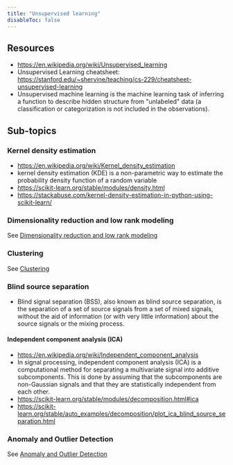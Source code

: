```yaml
---
title: "Unsupervised learning"
disableToc: false 
---
```


## Resources
- https://en.wikipedia.org/wiki/Unsupervised_learning
- Unsupervised Learning cheatsheet: https://stanford.edu/~shervine/teaching/cs-229/cheatsheet-unsupervised-learning
- Unsupervised machine learning is the machine learning task of inferring a function to describe hidden structure from "unlabeled" data (a classification or categorization is not included in the observations).

## Sub-topics
### Kernel density estimation
- https://en.wikipedia.org/wiki/Kernel_density_estimation
- kernel density estimation (KDE) is a non-parametric way to estimate the probability density function of a random variable
- https://scikit-learn.org/stable/modules/density.html
- https://stackabuse.com/kernel-density-estimation-in-python-using-scikit-learn/

### Dimensionality reduction and low rank modeling
See [Dimensionality reduction and low rank modeling](Dimensionality%20reduction%20and%20low%20rank%20modeling.md)

### Clustering 
See [Clustering](Clustering.md)

### Blind source separation
- Blind signal separation (BSS), also known as blind source separation, is the separation of a set of source signals from a set of mixed signals, without the aid of information (or with very little information) about the source signals or the mixing process.

#### Independent component analysis (ICA)
- https://en.wikipedia.org/wiki/Independent_component_analysis
- In signal processing, independent component analysis (ICA) is a computational method for separating a multivariate signal into additive subcomponents. This is done by assuming that the subcomponents are non-Gaussian signals and that they are statistically independent from each other.
- https://scikit-learn.org/stable/modules/decomposition.html#ica
- https://scikit-learn.org/stable/auto_examples/decomposition/plot_ica_blind_source_separation.html

### Anomaly and Outlier Detection
See [Anomaly and Outlier Detection](AI/Anomaly%20and%20Outlier%20Detection.md)
